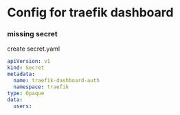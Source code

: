# Config for traefik dashboard

### missing secret

create secret.yaml

```yaml
apiVersion: v1
kind: Secret
metadata:
  name: traefik-dashboard-auth
  namespace: traefik
type: Opaque
data:
  users:
```
